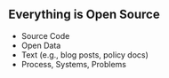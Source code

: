 ## Everything is Open Source

* Source Code
* Open Data
* Text (e.g., blog posts, policy docs)
* Process, Systems, Problems